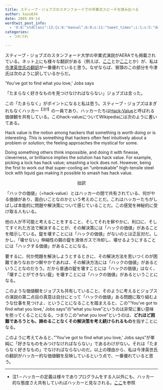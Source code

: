 ```yaml
---
title: スティーブ・ジョブズのスタンフォードでの卒業式スピーチを読み比べる
author: kazu634
date: 2005-09-14
wordtwit_post_info:
  - 'O:8:"stdClass":13:{s:6:"manual";b:0;s:11:"tweet_times";i:1;s:5:"delay";i:0;s:7:"enabled";i:1;s:10:"separation";s:2:"60";s:7:"version";s:3:"3.7";s:14:"tweet_template";b:0;s:6:"status";i:2;s:6:"result";a:0:{}s:13:"tweet_counter";i:2;s:13:"tweet_log_ids";a:1:{i:0;i:2023;}s:9:"hash_tags";a:0:{}s:8:"accounts";a:1:{i:0;s:7:"kazu634";}}'
categories:
  - つれづれ

---
```

<div class="section">
<p>
    スティーブ・ジョブズのスタンフォード大学の卒業式演説がAERAでも掲載されている。ネット上にも様々な翻訳がある（例えば、<a href="http://pla-net.org/blog/archives/2005/07/post_87.html" onclick="__gaTracker('send', 'event', 'outbound-article', 'http://pla-net.org/blog/archives/2005/07/post_87.html', 'ここ');" target="_blank">ここ</a>とか<a href="http://homepage.mac.com/mkiyoshige1/iblog/B927194124/C922213363/E20050802113558/" onclick="__gaTracker('send', 'event', 'outbound-article', 'http://homepage.mac.com/mkiyoshige1/iblog/B927194124/C922213363/E20050802113558/', 'ここ');" target="_blank">ここ</a>とか）が、私は<a href="http://www.geocities.jp/himazu/2005/steve-jobs-address.html" onclick="__gaTracker('send', 'event', 'outbound-article', 'http://www.geocities.jp/himazu/2005/steve-jobs-address.html', '今津英世氏の翻訳');" target="blank">今津英世氏の翻訳</a>が一番優れていると思う。なぜならば、冒頭のこの部分を今津氏は次のように訳しているからだ。
</p>
  
<p>
<blockquote>
</blockquote>
</p>
  
<p>
    &#8216;You&#8217;ve got to find what you love,&#8217; Jobs says
</p></p> 
  
<p>
    「たまらなく好きなものを見つけなければならない」ジョブズは言った。
</p></p> 
  
<p>
    この「たまらなく」がポイントになると私は思う。スティーブ・ジョブズはまぎれもなくハッカー<sup>【注1】</sup>の一員であり、ハッカーたちは<a href="http://en.wikipedia.org/wiki/Hack_value" onclick="__gaTracker('send', 'event', 'outbound-article', 'http://en.wikipedia.org/wiki/Hack_value', 'Hack-Value');" target="blank">Hack-Value</a>と呼ばれる価値観を共有している。このhack-valueについてWikipediaには次のように書いてある。
</p>
  
<p>
<blockquote>
</blockquote>
</p>
  
<p>
    Hack value is the notion among hackers that something is worth doing or is interesting. This is something that hackers often feel intuitively about a problem or solution; the feeling approaches the mystical for some.
</p></p> 
  
<p>
    Doing something others think impossible, and doing it with finesse, cleverness, or brilliance implies the solution has hack value. For example, picking a lock has hack value; smashing a lock does not. However, being the first to work out that super-cooling an &#8220;unbreakable&#8221; high-tensile steel lock with liquid gas making it possible to smash has hack value.
</p>
  
<p>
<center>
      拙訳
</center>
</p>
  
<p>
<blockquote>
</blockquote>
</p>
  
<p>
    「ハックの価値」（=hack-value）とはハッカーの間で共有されている、何がやる価値があり、面白いことなのかという考えのことだ。これはハッカーたちがしばしば本能的に問題や解決策について感じていることだ。この感覚を神秘的に受け取る人もいる。
</p></p> 
  
<p>
    他の人が不可能と考えることをすること、そしてそれを鮮やかに、利口に、そしてすぐれた方法で解決することが、その解決策には「ハックの価値」があることを暗示している。錠を壊すことには「ハックの価値」がないのとは正反対だ。しかし、「壊せない」伸縮性の鋼の錠を液体ガスで冷却し、壊せるようにすることには「ハックする価値」があることになる。
</p></p> 
  
<p>
    要するに、何か問題を解決しようとするときに、その解決方法を思いつくのが困難でありなおかつ鮮やかであれば、その解決方法には「ハックの価値」があるということなのだろう。だから普通の錠を壊すことには「ハックの価値」はなく、「壊すことができない錠」を壊すことには「ハックの価値」があるということになる。
</p></p> 
  
<p>
    このような価値観をジョブスも共有していること、そのように考えるとジョブスの演説の第二点目の真意は自分にとって「ハックの価値」ある問題に取り組むような仕事を見つけよ、ということになることを踏まえると、この&#8221;&#8216;You&#8217;ve got to find what you love,&#8217; Jobs says&#8221;の&#8221;what you love&#8221;というのは非常に重い意味を担ってくることになる。つまりこの&#8221;what you love&#8221;というのは、<b>どれほど困難であろうとも、諦めることなくその解決策を考え続けられるもの</b>を指すことになる。
</p></p> 
  
<p>
    このように考えてみると、&#8221;&#8216;You&#8217;ve got to find what you love,&#8217; Jobs says&#8221;が単純に「好きなものをみつけなければならない」であるわけがない。それは「たまらなく好きなもの」でなければならないのだ。以上の理由から、私は今津英世氏の翻訳がハッカー的な価値観を反映しているという点で、一番優れていると思う。
</p>
  
<hr />
  
<ul>
<li>
      注1 &#8211; ハッカーの定義は様々でありプログラムをする人以外にも、ハッカー的な態度さえ共有していればハッカーと見なされる。<a href="http://cruel.org/freeware/hacker.html" onclick="__gaTracker('send', 'event', 'outbound-article', 'http://cruel.org/freeware/hacker.html', 'ここ');" target="blank">ここ</a>を参照
</li>
</ul>
</div>
